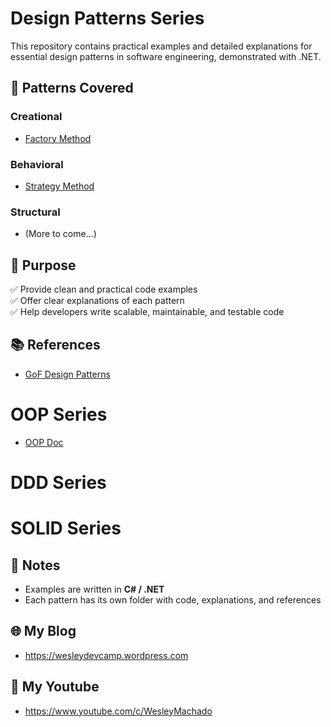 # Design Patterns Series

This repository contains practical examples and detailed explanations for essential design patterns in software engineering, demonstrated with .NET.

## 📌 Patterns Covered
### Creational
- [Factory Method](./docs/FactoryReadme.md)

### Behavioral
- [Strategy Method](./docs/StrategyReadme.md)

### Structural
- (More to come...)

## 🚀 Purpose

✅ Provide clean and practical code examples  
✅ Offer clear explanations of each pattern  
✅ Help developers write scalable, maintainable, and testable code  

## 📚 References
- [GoF Design Patterns](https://en.wikipedia.org/wiki/Design_Patterns)

# OOP Series
- [OOP Doc](./docs/OOPReadme.md)

# DDD Series

# SOLID Series

## 📝 Notes

- Examples are written in **C# / .NET**
- Each pattern has its own folder with code, explanations, and references


## 🌐 My Blog
- https://wesleydevcamp.wordpress.com

## 🎥 My Youtube
- https://www.youtube.com/c/WesleyMachado